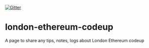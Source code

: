 [![Gitter](https://badges.gitter.im/makoto/london-ethereum-codeup.svg)](https://gitter.im/makoto/london-ethereum-codeup?utm_source=badge&utm_medium=badge&utm_campaign=pr-badge)

# london-ethereum-codeup
A page to share any tips, notes, logs about London Ethereum codeup
